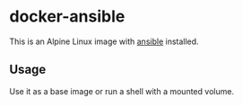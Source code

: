 # docker-ansible
This is an Alpine Linux image with [ansible](https://www.ansible.com/) installed.

## Usage
Use it as a base image or run a shell with a mounted volume.

